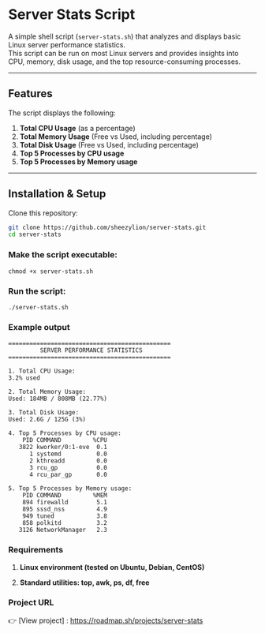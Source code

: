 # Server Stats Script

A simple shell script (`server-stats.sh`) that analyzes and displays basic Linux server performance statistics.  
This script can be run on most Linux servers and provides insights into CPU, memory, disk usage, and the top resource-consuming processes.

---

## Features

The script displays the following:

1. **Total CPU Usage** (as a percentage)
2. **Total Memory Usage** (Free vs Used, including percentage)
3. **Total Disk Usage** (Free vs Used, including percentage)
4. **Top 5 Processes by CPU usage**
5. **Top 5 Processes by Memory usage**

---

## Installation & Setup

Clone this repository:

```bash
git clone https://github.com/sheezylion/server-stats.git
cd server-stats
```

### Make the script executable:

```
chmod +x server-stats.sh
```

### Run the script:

```
./server-stats.sh
```

### Example output

```
==============================================
         SERVER PERFORMANCE STATISTICS
==============================================

1. Total CPU Usage:
3.2% used

2. Total Memory Usage:
Used: 184MB / 808MB (22.77%)

3. Total Disk Usage:
Used: 2.6G / 125G (3%)

4. Top 5 Processes by CPU usage:
    PID COMMAND         %CPU
   3822 kworker/0:1-eve  0.1
      1 systemd          0.0
      2 kthreadd         0.0
      3 rcu_gp           0.0
      4 rcu_par_gp       0.0

5. Top 5 Processes by Memory usage:
    PID COMMAND         %MEM
    894 firewalld        5.1
    895 sssd_nss         4.9
    949 tuned            3.8
    858 polkitd          3.2
   3126 NetworkManager   2.3
```

### Requirements

1. **Linux environment (tested on Ubuntu, Debian, CentOS)**

2. **Standard utilities: top, awk, ps, df, free**

### Project URL

👉 [View project] : https://roadmap.sh/projects/server-stats
